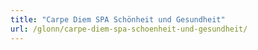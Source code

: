 ```yaml
---
title: "Carpe Diem SPA Schönheit und Gesundheit"
url: /glonn/carpe-diem-spa-schoenheit-und-gesundheit/
---
```

